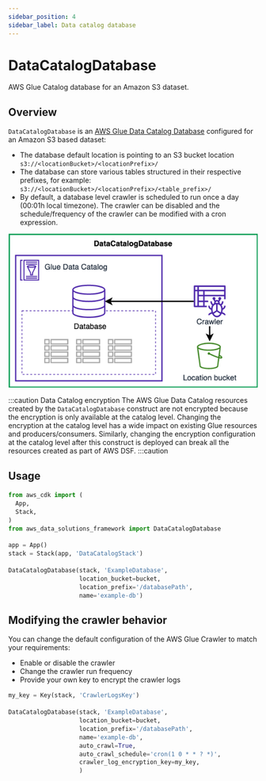 ```yaml
---
sidebar_position: 4
sidebar_label: Data catalog database
---
```


# DataCatalogDatabase

AWS Glue Catalog database for an Amazon S3 dataset.

## Overview

`DataCatalogDatabase` is an [AWS Glue Data Catalog Database](https://docs.aws.amazon.com/glue/latest/dg/define-database.html) configured for an Amazon S3 based dataset:
- The database default location is pointing to an S3 bucket location `s3://<locationBucket>/<locationPrefix>/`
- The database can store various tables structured in their respective prefixes, for example: `s3://<locationBucket>/<locationPrefix>/<table_prefix>/`
- By default, a database level crawler is scheduled to run once a day (00:01h local timezone). The crawler can be disabled and the schedule/frequency of the crawler can be modified with a cron expression.

![Data Catalog Database](../../../static/img/adsf-data-catalog.png)

:::caution Data Catalog encryption
The AWS Glue Data Catalog resources created by the `DataCatalogDatabase` construct are not encrypted because the encryption is only available at the catalog level. Changing the encryption at the catalog level has a wide impact on existing Glue resources and producers/consumers. Similarly, changing the encryption configuration at the catalog level after this construct is deployed can break all the resources created as part of AWS DSF.
:::caution

## Usage

```python
from aws_cdk import (
  App, 
  Stack, 
)
from aws_data_solutions_framework import DataCatalogDatabase

app = App()
stack = Stack(app, 'DataCatalogStack')

DataCatalogDatabase(stack, 'ExampleDatabase',
                    location_bucket=bucket,
                    location_prefix='/databasePath',
                    name='example-db')
```
## Modifying the crawler behavior

You can change the default configuration of the AWS Glue Crawler to match your requirements:
* Enable or disable the crawler
* Change the crawler run frequency
* Provide your own key to encrypt the crawler logs

```python
my_key = Key(stack, 'CrawlerLogsKey')

DataCatalogDatabase(stack, 'ExampleDatabase',
                    location_bucket=bucket,
                    location_prefix='/databasePath',
                    name='example-db',
                    auto_crawl=True,
                    auto_crawl_schedule='cron(1 0 * * ? *)',
                    crawler_log_encryption_key=my_key,
                    )
```
